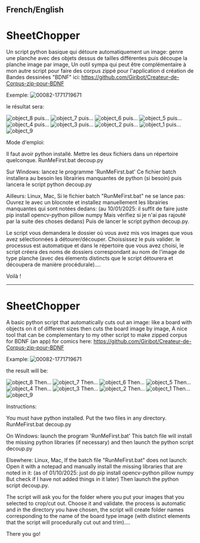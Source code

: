 French/English
-----
# SheetChopper
Un script python basique qui détoure automatiquement un image: genre une planche avec des objets dessus de tailles différentes puis découpe la planche image par image,
Un outil sympa qui peut être complémentaire à mon autre script pour faire des corpus zippé pour l'application d création de Bandes dessinées "BDNF" ici: https://github.com/Giribot/Createur-de-Corpus-zip-pour-BDNF

Exemple:
![00082-1771719671](https://github.com/user-attachments/assets/8d47ec10-7a68-4b97-b9a0-48b710e3d7b3)

le résultat sera:

![object_8](https://github.com/user-attachments/assets/3c4dee16-fe5f-4d4e-9688-36c78c4ff45b)
puis...
![object_7](https://github.com/user-attachments/assets/28560715-cbc1-410f-8c4d-58643379f2f3)
puis...
![object_6](https://github.com/user-attachments/assets/a33c3359-147b-47cf-9ca0-e4715f586006)
puis...
![object_5](https://github.com/user-attachments/assets/c60020b6-ae22-4ff7-8a14-734540a0655c)
puis...
![object_4](https://github.com/user-attachments/assets/f9f06382-0189-4d8e-916f-026224fa1e4e)
puis...
![object_3](https://github.com/user-attachments/assets/59d8507d-751c-461d-be5c-feb417955a92)
puis...
![object_2](https://github.com/user-attachments/assets/babbe988-fed1-48d6-b134-4f0aebef537a)
puis...
![object_1](https://github.com/user-attachments/assets/7db863f7-05fb-4bfd-a463-92ab4907c9f7)
puis...
![object_9](https://github.com/user-attachments/assets/7da9fe90-c1d5-4834-bf91-41db7e8b9b4c)

Mode d'emploi:

Il faut avoir python installé.
Mettre les deux fichiers dans un répertoire quelconque.
RunMeFirst.bat
decoup.py

Sur Windows: lancez le programme 'RunMeFirst.bat'
Ce fichier batch installera au besoin les librairies manquantes de python (si besoin) puis lancera le script python decoup.py

Ailleurs: Linux, Mac,
Si le fichier batch "RunMeFirst.bat" ne se lance pas:
Ouvrez le avec un blocnote et installez manuellement les librairies manquantes qui sont notées dedans:
(au 10/01/2025: il suffit de faire juste
pip install opencv-python pillow numpy 
Mais vérifiez si je n'ai pas rajouté par la suite des choses dedans)
Puis de lancer le script python
decoup.py.

Le script vous demandera le dossier où vous avez mis vos images que vous avez sélectionnées à détourer/découper.
Choississez le puis valider.
le processus est automatique et dans le répertoire que vous avez choisi, le script créera des noms de dossiers correspondant au nom de l'image de type planche (avec des élements distincts que le script détourera et découpera de manière procédurale)....

Voilà !

-----

# SheetChopper
A basic python script that automatically cuts out an image: like a board with objects on it of different sizes then cuts the board image by image,
A nice tool that can be complementary to my other script to make zipped corpus for BDNF (an app) for comics here: https://github.com/Giribot/Createur-de-Corpus-zip-pour-BDNF

Example:
![00082-1771719671](https://github.com/user-attachments/assets/8d47ec10-7a68-4b97-b9a0-48b710e3d7b3)

the result will be:

![object_8](https://github.com/user-attachments/assets/3c4dee16-fe5f-4d4e-9688-36c78c4ff45b)
Then...
![object_7](https://github.com/user-attachments/assets/28560715-cbc1-410f-8c4d-58643379f2f3)
Then...
![object_6](https://github.com/user-attachments/assets/a33c3359-147b-47cf-9ca0-e4715f586006)
Then...
![object_5](https://github.com/user-attachments/assets/c60020b6-ae22-4ff7-8a14-734540a0655c)
Then...
![object_4](https://github.com/user-attachments/assets/f9f06382-0189-4d8e-916f-026224fa1e4e)
Then...
![object_3](https://github.com/user-attachments/assets/59d8507d-751c-461d-be5c-feb417955a92)
Then...
![object_2](https://github.com/user-attachments/assets/babbe988-fed1-48d6-b134-4f0aebef537a)
Then...
![object_1](https://github.com/user-attachments/assets/7db863f7-05fb-4bfd-a463-92ab4907c9f7)
Then...
![object_9](https://github.com/user-attachments/assets/7da9fe90-c1d5-4834-bf91-41db7e8b9b4c)

Instructions:

You must have python installed.
Put the two files in any directory.
RunMeFirst.bat
decoup.py

On Windows: launch the program 'RunMeFirst.bat'
This batch file will install the missing python libraries (if necessary) and then launch the python script decoup.py

Elsewhere: Linux, Mac,
If the batch file "RunMeFirst.bat" does not launch:
Open it with a notepad and manually install the missing libraries that are noted in it:
(as of 01/10/2025: just do
pip install opencv-python pillow numpy
But check if I have not added things in it later)
Then launch the python script
decoup.py.

The script will ask you for the folder where you put your images that you selected to crop/cut out.
Choose it and validate.
the process is automatic and in the directory you have chosen, the script will create folder names corresponding to the name of the board type image (with distinct elements that the script will procedurally cut out and trim)....

There you go!
